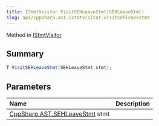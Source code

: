 ```yaml
---
title: IStmtVisitor.VisitSEHLeaveStmt(SEHLeaveStmt)
slug: api/cppsharp.ast.istmtvisitor.visitsehleavestmt
---
```

Method in [IStmtVisitor](/api/cppsharp/ast/istmtvisitor)

## Summary



```csharp
T VisitSEHLeaveStmt(SEHLeaveStmt stmt);
```

## Parameters

|Name|Description|
|:---|:---|
|[CppSharp.AST.SEHLeaveStmt](/api/cppsharp/ast/sehleavestmt) stmt||


